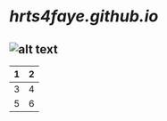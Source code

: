 # *hrts4faye.github.io*
![alt text](https://upload.wikimedia.org/wikipedia/commons/thumb/a/a3/Eq_it-na_pizza-margherita_sep2005_sml.jpg/800px-Eq_it-na_pizza-margherita_sep2005_sml.jpg)
---
| 1 | 2 |
| ----------- | ----------- |
| 3 | 4 |
| 5 | 6 |

